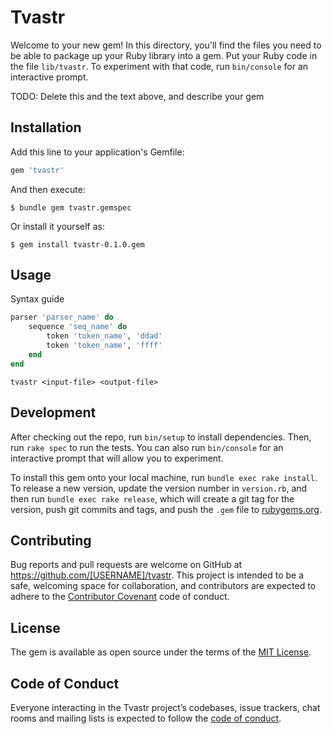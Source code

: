 # Tvastr

Welcome to your new gem! In this directory, you'll find the files you need to be able to package up your Ruby library into a gem. Put your Ruby code in the file `lib/tvastr`. To experiment with that code, run `bin/console` for an interactive prompt.

TODO: Delete this and the text above, and describe your gem

## Installation

Add this line to your application's Gemfile:

```ruby
gem 'tvastr'
```

And then execute:

    $ bundle gem tvastr.gemspec

Or install it yourself as:

    $ gem install tvastr-0.1.0.gem

## Usage

Syntax guide

```ruby
parser 'parser_name' do
	sequence 'seq_name' do
		token 'token_name', 'ddad'
		token 'token_name', 'ffff'
	end
end
```

`tvastr <input-file> <output-file>`

## Development

After checking out the repo, run `bin/setup` to install dependencies. Then, run `rake spec` to run the tests. You can also run `bin/console` for an interactive prompt that will allow you to experiment.

To install this gem onto your local machine, run `bundle exec rake install`. To release a new version, update the version number in `version.rb`, and then run `bundle exec rake release`, which will create a git tag for the version, push git commits and tags, and push the `.gem` file to [rubygems.org](https://rubygems.org).

## Contributing

Bug reports and pull requests are welcome on GitHub at https://github.com/[USERNAME]/tvastr. This project is intended to be a safe, welcoming space for collaboration, and contributors are expected to adhere to the [Contributor Covenant](http://contributor-covenant.org) code of conduct.

## License

The gem is available as open source under the terms of the [MIT License](https://opensource.org/licenses/MIT).

## Code of Conduct

Everyone interacting in the Tvastr project’s codebases, issue trackers, chat rooms and mailing lists is expected to follow the [code of conduct](https://github.com/[USERNAME]/tvastr/blob/master/CODE_OF_CONDUCT.md).
